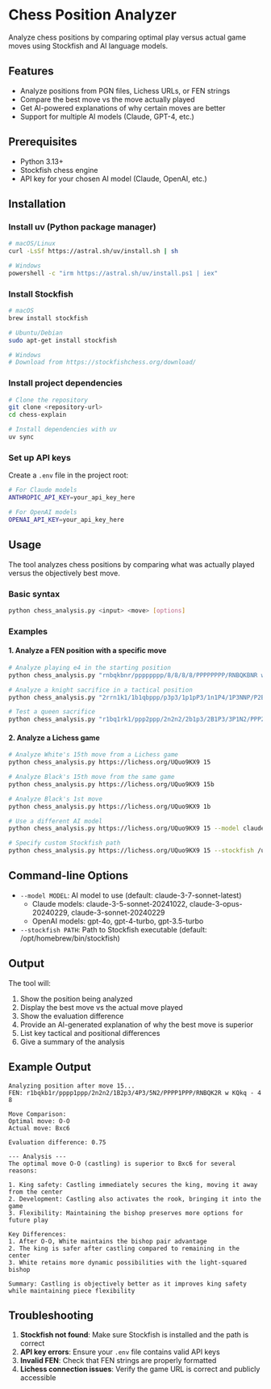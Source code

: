 # Chess Position Analyzer

Analyze chess positions by comparing optimal play versus actual game moves using Stockfish and AI language models.

## Features

- Analyze positions from PGN files, Lichess URLs, or FEN strings
- Compare the best move vs the move actually played
- Get AI-powered explanations of why certain moves are better
- Support for multiple AI models (Claude, GPT-4, etc.)

## Prerequisites

- Python 3.13+
- Stockfish chess engine
- API key for your chosen AI model (Claude, OpenAI, etc.)

## Installation

### Install uv (Python package manager)

```bash
# macOS/Linux
curl -LsSf https://astral.sh/uv/install.sh | sh

# Windows
powershell -c "irm https://astral.sh/uv/install.ps1 | iex"
```

### Install Stockfish

```bash
# macOS
brew install stockfish

# Ubuntu/Debian
sudo apt-get install stockfish

# Windows
# Download from https://stockfishchess.org/download/
```

### Install project dependencies

```bash
# Clone the repository
git clone <repository-url>
cd chess-explain

# Install dependencies with uv
uv sync
```

### Set up API keys

Create a `.env` file in the project root:

```bash
# For Claude models
ANTHROPIC_API_KEY=your_api_key_here

# For OpenAI models
OPENAI_API_KEY=your_api_key_here
```

## Usage

The tool analyzes chess positions by comparing what was actually played versus the objectively best move.

### Basic syntax

```bash
python chess_analysis.py <input> <move> [options]
```

### Examples

#### 1. Analyze a FEN position with a specific move

```bash
# Analyze playing e4 in the starting position
python chess_analysis.py "rnbqkbnr/pppppppp/8/8/8/8/PPPPPPPP/RNBQKBNR w KQkq - 0 1" e4

# Analyze a knight sacrifice in a tactical position
python chess_analysis.py "2rrn1k1/1b1qbppp/p3p3/1p1pP3/1n1P4/1P3NNP/P2BQPP1/RB2R1K1 b - - 2 20" Nc2

# Test a queen sacrifice
python chess_analysis.py "r1bq1rk1/ppp2ppp/2n2n2/2b1p3/2B1P3/3P1N2/PPP2PPP/RNBQK2R w KQ - 0 8" Qh5
```

#### 2. Analyze a Lichess game

```bash
# Analyze White's 15th move from a Lichess game
python chess_analysis.py https://lichess.org/UQuo9KX9 15

# Analyze Black's 15th move from the same game
python chess_analysis.py https://lichess.org/UQuo9KX9 15b

# Analyze Black's 1st move
python chess_analysis.py https://lichess.org/UQuo9KX9 1b

# Use a different AI model
python chess_analysis.py https://lichess.org/UQuo9KX9 15 --model claude-3-opus-20240229

# Specify custom Stockfish path
python chess_analysis.py https://lichess.org/UQuo9KX9 15 --stockfish /usr/local/bin/stockfish
```

## Command-line Options

- `--model MODEL`: AI model to use (default: claude-3-7-sonnet-latest)
  - Claude models: claude-3-5-sonnet-20241022, claude-3-opus-20240229, claude-3-sonnet-20240229
  - OpenAI models: gpt-4o, gpt-4-turbo, gpt-3.5-turbo
- `--stockfish PATH`: Path to Stockfish executable (default: /opt/homebrew/bin/stockfish)

## Output

The tool will:
1. Show the position being analyzed
2. Display the best move vs the actual move played
3. Show the evaluation difference
4. Provide an AI-generated explanation of why the best move is superior
5. List key tactical and positional differences
6. Give a summary of the analysis

## Example Output

```
Analyzing position after move 15...
FEN: r1bqkb1r/pppp1ppp/2n2n2/1B2p3/4P3/5N2/PPPP1PPP/RNBQK2R w KQkq - 4 8

Move Comparison:
Optimal move: O-O
Actual move: Bxc6

Evaluation difference: 0.75

--- Analysis ---
The optimal move O-O (castling) is superior to Bxc6 for several reasons:

1. King safety: Castling immediately secures the king, moving it away from the center
2. Development: Castling also activates the rook, bringing it into the game
3. Flexibility: Maintaining the bishop preserves more options for future play

Key Differences:
1. After O-O, White maintains the bishop pair advantage
2. The king is safer after castling compared to remaining in the center
3. White retains more dynamic possibilities with the light-squared bishop

Summary: Castling is objectively better as it improves king safety while maintaining piece flexibility
```

## Troubleshooting

1. **Stockfish not found**: Make sure Stockfish is installed and the path is correct
2. **API key errors**: Ensure your `.env` file contains valid API keys
3. **Invalid FEN**: Check that FEN strings are properly formatted
4. **Lichess connection issues**: Verify the game URL is correct and publicly accessible